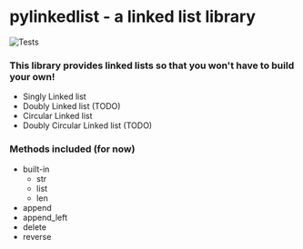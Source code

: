 # pylinkedlist - a linked list library

![Tests](https://github.com/packetsss/pylinkedlist/actions/workflows/tests.yml/badge.svg)

### This library provides linked lists so that you won't have to build your own!

- Singly Linked list
- Doubly Linked list (TODO)
- Circular Linked list
- Doubly Circular Linked list (TODO)

### Methods included (for now)
- built-in
  - str
  - list
  - len
- append
- append_left
- delete
- reverse
